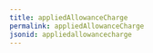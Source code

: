 ```yaml
---
title: appliedAllowanceCharge
permalink: appliedAllowanceCharge
jsonid: appliedallowancecharge
---
```


